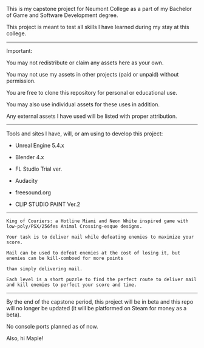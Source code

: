 This is my capstone project for Neumont College as a part of my Bachelor of Game and Software Development degree.

This project is meant to test all skills I have learned during my stay at this college.

---

Important:

You may not redistribute or claim any assets here as your own.

You may not use my assets in other projects (paid or unpaid) without permission.

You are free to clone this repository for personal or educational use.
 
You may also use individual assets for these uses in addition.

Any external assets I have used will be listed with proper attribution.

---

Tools and sites I have, will, or am using to develop this project:

* Unreal Engine 5.4.x

* Blender 4.x

* FL Studio Trial ver.

* Audacity

* freesound.org

* CLIP STUDIO PAINT Ver.2

---

	King of Couriers: a Hotline Miami and Neon White inspired game with low-poly/PSX/256fes Animal Crossing-esque designs.

	Your task is to deliver mail while defeating enemies to maximize your score.
	
	Mail can be used to defeat enemies at the cost of losing it, but enemies can be kill-comboed for more points

	than simply delivering mail. 
	
	Each level is a short puzzle to find the perfect route to deliver mail and kill enemies to perfect your score and time.

---

By the end of the capstone period, this project will be in beta and this repo will no longer be updated (it will be platformed on Steam for money as a beta).

No console ports planned as of now.

Also, hi Maple!
